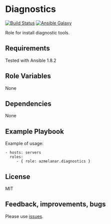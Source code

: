 Diagnostics
===========

[![Build Status](https://api.travis-ci.org/azmelanar/ansible-diagnostics.png)](https://travis-ci.org/azmelanar/ansible-diagnostics) [![Ansible Galaxy](https://img.shields.io/badge/ansible--galaxy-diagnostics-blue.svg?style=flat)](https://galaxy.ansible.com/list#/roles/2565)

Role for install diagnostic tools.

Requirements
------------

Tested with Ansible 1.8.2

Role Variables
--------------

None

Dependencies
------------

None

Example Playbook
----------------

Example of usage:

    - hosts: servers
      roles:
         - { role: azmelanar.diagnostics }

License
-------

MIT

Feedback, improvements, bugs
----------------------------

Please use [issues](https://github.com/azmelanar/ansible-diagnostics/issues).
